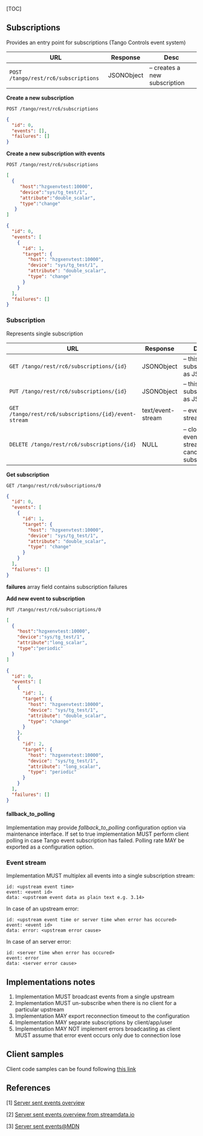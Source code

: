 [TOC]

## Subscriptions

Provides an entry point for subscriptions (Tango Controls event system)

| URL                                        | Response           | Desc
|-----------------------------------------|------------|--------------------------
|`POST /tango/rest/rc6/subscriptions`             | JSONObject | – creates a new subscription  

**Create a new subscription**

`POST /tango/rest/rc6/subscriptions`


```json
{
  "id": 0,
  "events": [],
  "failures": []
}
```

**Create a new subscription with events**

`POST /tango/rest/rc6/subscriptions`

```json
[
  {
     "host":"hzgxenvtest:10000",
     "device":"sys/tg_test/1",
     "attribute":"double_scalar",
     "type":"change"
   }
]
```


```json
{
  "id": 0,
  "events": [
    {
      "id": 1,
      "target": {
        "host": "hzgxenvtest:10000",
        "device": "sys/tg_test/1",
        "attribute": "double_scalar",
        "type": "change"
      }
    }
  ],
  "failures": []
}
```

### Subscription

Represents single subscription

| URL                                        | Response           | Desc
|-----------------------------------------|------------|--------------------------
|`GET /tango/rest/rc6/subscriptions/{id}`              | JSONObject  | – this subscription as JSON 
|`PUT /tango/rest/rc6/subscriptions/{id}`              | JSONObject  | – this subscription as JSON
|`GET /tango/rest/rc6/subscriptions/{id}/event-stream` | text/event-stream  | – events stream
|`DELETE /tango/rest/rc6/subscriptions/{id}`           | NULL  | – closes events stream and cancels subscription

**Get subscription**

`GET /tango/rest/rc6/subscriptions/0`

```json
{
  "id": 0,
  "events": [
    {
      "id": 1,
      "target": {
        "host": "hzgxenvtest:10000",
        "device": "sys/tg_test/1",
        "attribute": "double_scalar",
        "type": "change"
      }
    }
  ],
  "failures": []
}
```

**failures** array field contains subscription failures

**Add new event to subscription**

`PUT /tango/rest/rc6/subscriptions/0`

```json
[
  {
    "host":"hzgxenvtest:10000",
    "device":"sys/tg_test/1",
    "attribute":"long_scalar",
    "type":"periodic"
  }
]
```

```json
{
  "id": 0,
  "events": [
    {
      "id": 1,
      "target": {
        "host": "hzgxenvtest:10000",
        "device": "sys/tg_test/1",
        "attribute": "double_scalar",
        "type": "change"
      }
    },
    {
      "id": 2,
      "target": {
        "host": "hzgxenvtest:10000",
        "device": "sys/tg_test/1",
        "attribute": "long_scalar",
        "type": "periodic"
      }
    }
  ],
  "failures": []
}
```

#### fallback_to_polling

Implementation may provide *fallback_to_polling* configuration option via maintenance interface. If set to true implementation MUST perform client polling in case Tango event subscription has failed. Polling rate MAY be exported as a configuration option.  

### Event stream

Implementation MUST multiplex all events into a single subscription stream:

```
id: <upstream event time>
event: <event id> 
data: <upstream event data as plain text e.g. 3.14>
```

In case of an upstream error:

```
id: <upstream event time or server time when error has occured>
event: <event id> 
data: error: <upstream error cause>
```

In case of an server error:

```
id: <server time when error has occured>
event: error 
data: <server error cause>
```


## Implementations notes

1. Implementation MUST broadcast events from a single upstream
2. Implementation MUST un-subscribe when there is no client for a particular upstream
3. Implementation MAY export reconnection timeout to the configuration
4. Implementation MAY separate subscriptions by client/app/user
5. Implementation MAY NOT implement errors broadcasting as client MUST assume that error event occurs only due to connection lose

## Client samples

Client code samples can be found following [this link](https://github.com/tango-controls/rest-api/tree/master/docs/samples)

## References

[1] [Server sent events overview](https://www.w3schools.com/html/html5_serversentevents.asp)

[2] [Server sent events overview from streamdata.io](https://streamdata.io/blog/server-sent-events/)

[3] [Server sent events@MDN](https://developer.mozilla.org/en-US/docs/Web/API/Server-sent_events/Using_server-sent_events)
